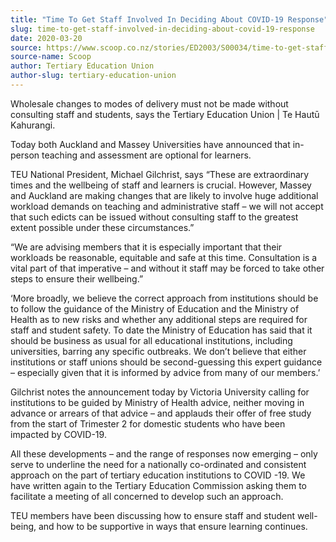 ```yaml
---
title: "Time To Get Staff Involved In Deciding About COVID-19 Response"
slug: time-to-get-staff-involved-in-deciding-about-covid-19-response
date: 2020-03-20
source: https://www.scoop.co.nz/stories/ED2003/S00034/time-to-get-staff-involved-in-deciding-about-covid-19-response.htm
source-name: Scoop
author: Tertiary Education Union
author-slug: tertiary-education-union
---
```


<p>Wholesale changes to modes of delivery must not be made
without consulting staff and students, says the Tertiary
Education Union | Te Hautū Kahurangi.</p>

<p>Today both Auckland
and Massey
Universities have announced that in-person teaching and
assessment are optional for learners.</p>

<p>TEU National
President, Michael Gilchrist, says “These are
extraordinary times and the wellbeing of staff and learners
is crucial. However, Massey and Auckland are making changes
that are likely to involve huge additional workload demands
on teaching and administrative staff – we will not accept
that such edicts can be issued without consulting staff to
the greatest extent possible under these
circumstances.”</p>

<p>“We are advising members that it
is especially important that their workloads be reasonable,
equitable and safe at this time. Consultation is a vital
part of that imperative – and without it staff may be
forced to take other steps to ensure their
wellbeing.”</p>

<p>‘More broadly, we believe the correct
approach from institutions should be to follow the guidance
of the Ministry of Education and the Ministry of Health as
to new risks and whether any additional steps are required
for staff and student safety. To date the Ministry of
Education has said that it should be business as usual for
all educational institutions, including universities,
barring any specific outbreaks. We don’t believe that
either institutions or staff unions should be
second-guessing this expert guidance – especially given
that it is informed by advice from many of our
members.’<p>

<p>Gilchrist notes the announcement today by
Victoria University calling for institutions to be guided by
Ministry of Health advice, neither moving in advance or
arrears of that advice – and applauds their offer of free
study from the start of Trimester 2 for domestic students
who have been impacted by COVID-19.</p>

<p>All these
developments – and the range of responses now emerging –
only serve to underline the need for a nationally
co-ordinated and consistent approach on the part of tertiary
education institutions to COVID -19. We have written again
to the Tertiary Education Commission asking them to
facilitate a meeting of all concerned to develop such an
approach.</p>

<p>TEU
members have been discussing how to ensure staff and student
well-being, and how to be supportive in ways that ensure
learning
continues.</p>

